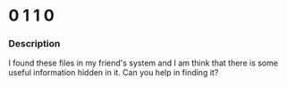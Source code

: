 # 0 1 1 0

### Description

I found these files in my friend's system and I am think that there is some useful information hidden in it. Can you help in finding it?
